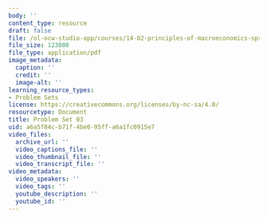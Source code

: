 ```yaml
---
body: ''
content_type: resource
draft: false
file: /ol-ocw-studio-app/courses/14-02-principles-of-macroeconomics-spring-2023/mit14_02_s23_pset3.pdf
file_size: 123000
file_type: application/pdf
image_metadata:
  caption: ''
  credit: ''
  image-alt: ''
learning_resource_types:
- Problem Sets
license: https://creativecommons.org/licenses/by-nc-sa/4.0/
resourcetype: Document
title: Problem Set 03
uid: a6a5f84c-b71f-4be0-95ff-a6a1fc0915e7
video_files:
  archive_url: ''
  video_captions_file: ''
  video_thumbnail_file: ''
  video_transcript_file: ''
video_metadata:
  video_speakers: ''
  video_tags: ''
  youtube_description: ''
  youtube_id: ''
---
```

